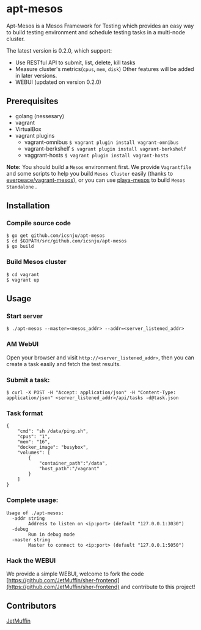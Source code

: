 # apt-mesos

Apt-Mesos is a Mesos Framework for Testing which provides an easy way to build testing environment and schedule testing tasks in a multi-node cluster.

The latest version is 0.2.0, which support:
* Use RESTful API to submit, list, delete, kill tasks
* Measure cluster's metrics(`cpus`, `mem`, `disk`)
Other features will be added in later versions.
* WEBUI (updated on version 0.2.0)

## Prerequisites
* golang (nessesary)
* vagrant
* VirtualBox
* vagrant plugins
	* vagrant-omnibus `$ vagrant plugin install vagrant-omnibus`
	* vagrant-berkshelf `$ vagrant plugin install vagrant-berkshelf`
	* vaggrant-hosts `$ vagrant plugin install vagrant-hosts`

**Note:** You should build a `Mesos` environment first. We provide `Vagrantfile` and some scripts to help you build `Mesos Cluster` easily (thanks to [everpeace/vagrant-mesos](https://github.com/everpeace/vagrant-mesos)), or you can use [playa-mesos](https://github.com/mesosphere/playa-mesos) to build `Mesos Standalone` .

## Installation

### Compile source code

```
$ go get github.com/icsnju/apt-mesos
$ cd $GOPATH/src/github.com/icsnju/apt-mesos
$ go build
```

### Build Mesos cluster

```
$ cd vagrant
$ vagrant up
```

## Usage

### Start server

```
$ ./apt-mesos --master=<mesos_addr> --addr=<server_listened_addr>
```

### AM WebUI

Open your browser and visit `http://<server_listened_addr>`, then you can create a task easily and fetch the test results.

### Submit a task:

```
$ curl -X POST -H "Accept: application/json" -H "Content-Type: application/json" <server_listened_addr>/api/tasks -d@task.json 
```

### Task format

```
{
    "cmd": "sh /data/ping.sh",
    "cpus": "1",
    "mem": "16",
    "docker_image": "busybox",
    "volumes": [
        {
            "container_path":"/data",
            "host_path":"/vagrant"
        }
    ]
}
```

### Complete usage:

```
Usage of ./apt-mesos:
  -addr string
    	Address to listen on <ip:port> (default "127.0.0.1:3030")
  -debug
    	Run in debug mode
  -master string
    	Master to connect to <ip:port> (default "127.0.0.1:5050")
``` 

### Hack the WEBUI

We provide a simple WEBUI, welcome to fork the code [https://github.com/JetMuffin/sher-frontend](https://github.com/JetMuffin/sher-frontend) and contribute to this project!
## Contributors
[JetMuffin](https://github.com/JetMuffin)
